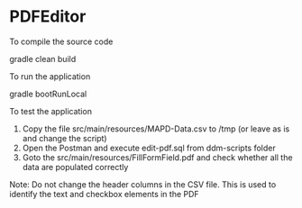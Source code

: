 # PDFEditor
To compile the source code

gradle clean build

To run the application

gradle bootRunLocal


To test the application
1. Copy the file src/main/resources/MAPD-Data.csv to /tmp (or leave as is and change the script)
2. Open the Postman and execute edit-pdf.sql from ddm-scripts folder
3. Goto the src/main/resources/FillFormField.pdf and check whether all the data are populated correctly

Note: Do not change the header columns in the CSV file. This is used to identify the text and checkbox elements in the PDF
